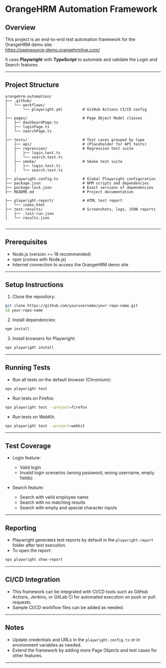 
# OrangeHRM Automation Framework

## Overview

This project is an end-to-end test automation framework for the OrangeHRM demo site:  
https://opensource-demo.orangehrmlive.com/

It uses **Playwright** with **TypeScript** to automate and validate the Login and Search features.

---

## Project Structure

```
orangehrm-automation/
├── .github/
│   └── workflows/
│       └── playwright.yml         # GitHub Actions CI/CD config
│
├── pages/                         # Page Object Model classes
│   ├── dashboardPage.ts
│   ├── loginPage.ts
│   └── searchPage.ts
│
├── tests/                         # Test cases grouped by type
│   ├── api/                       # (Placeholder for API tests)
│   ├── regression/                # Regression test suite
│   │   ├── login.test.ts
│   │   └── search.test.ts
│   ├── smoke/                     # Smoke test suite
│   │   ├── login.test.ts
│   │   └── search.test.ts
│
├── playwright.config.ts           # Global Playwright configuration
├── package.json                   # NPM scripts and dependencies
├── package-lock.json              # Exact versions of dependencies
├── README.md                      # Project documentation

├── playwright-report/             # HTML test report
│   └── index.html
├── test-results/                  # Screenshots, logs, JSON reports
│   ├── .last-run.json
│   └── results.json


```

---

## Prerequisites

- Node.js (version >= 16 recommended)  
- npm (comes with Node.js)  
- Internet connection to access the OrangeHRM demo site  

---

## Setup Instructions

1. Clone the repository:

```bash
git clone https://github.com/yourusername/your-repo-name.git
cd your-repo-name
```

2. Install dependencies:

```bash
npm install
```

3. Install browsers for Playwright:

```bash
npx playwright install
```

---

## Running Tests

- Run all tests on the default browser (Chromium):

```bash
npx playwright test
```

- Run tests on Firefox:

```bash
npx playwright test --project=firefox
```

- Run tests on WebKit:

```bash
npx playwright test --project=webkit
```

---

## Test Coverage

- Login feature:
  - Valid login  
  - Invalid login scenarios (wrong password, wrong username, empty fields)  

- Search feature:
  - Search with valid employee name  
  - Search with no matching results  
  - Search with empty and special character inputs  

---

## Reporting

- Playwright generates test reports by default in the `playwright-report` folder after test execution.  
- To open the report:

```bash
npx playwright show-report
```

---

## CI/CD Integration

- This framework can be integrated with CI/CD tools such as GitHub Actions, Jenkins, or GitLab CI for automated execution on push or pull requests.  
- Sample CI/CD workflow files can be added as needed.

---

## Notes

- Update credentials and URLs in the `playwright.config.ts` or in environment variables as needed.  
- Extend the framework by adding more Page Objects and test cases for other features.

---


